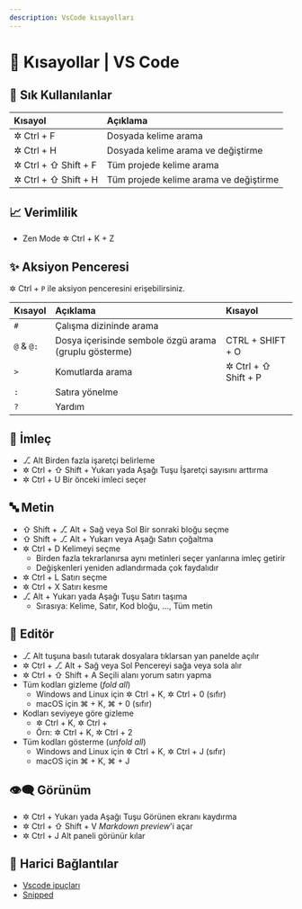 ```yaml
---
description: VsCode kısayolları
---
```


# 💞 Kısayollar \| VS Code

## 🌟 Sık Kullanılanlar

| Kısayol | Açıklama |
| :--- | :--- |
| ✲ Ctrl + F | Dosyada kelime arama |
| ✲ Ctrl + H | Dosyada kelime arama ve değiştirme |
| ✲ Ctrl + ⇧ Shift + F | Tüm projede kelime arama |
| ✲ Ctrl + ⇧ Shift + H | Tüm projede kelime arama ve değiştirme |

## 📈 Verimlilik

* Zen Mode ✲ Ctrl + K + Z

## ✨ Aksiyon Penceresi

✲ Ctrl + `P` ile aksiyon penceresini erişebilirsiniz.

| Kısayol | Açıklama | Kısayol |
| :--- | :--- | :--- |
| `#` | Çalışma dizininde arama |  |
| `@` & `@:` | Dosya içerisinde sembole özgü arama \(gruplu gösterme\) |  CTRL +  SHIFT +  O |
| `>` | Komutlarda arama | ✲ Ctrl + ⇧ Shift + P |
| `:` | Satıra yönelme |  |
| `?` | Yardım |  |

## 🏹 İmleç

* ⎇ Alt Birden fazla işaretçi belirleme
* ✲ Ctrl + ⇧ Shift + Yukarı yada Aşağı Tuşu İşaretçi sayısını arttırma
* ✲ Ctrl + U Bir önceki imleci seçer

## 🔤 Metin

* ⇧ Shift + ⎇ Alt + Sağ veya Sol Bir sonraki bloğu seçme
* ⇧ Shift + ⎇ Alt + Yukarı veya Aşağı Satırı çoğaltma
* ✲ Ctrl + D Kelimeyi seçme
  * Birden fazla tekrarlanırsa aynı metinleri seçer yanlarına imleç getirir
  * Değişkenleri yeniden adlandırmada çok faydalıdır
* ✲ Ctrl + L Satırı seçme
* ✲ Ctrl + X Satırı kesme
* ⎇ Alt + Yukarı yada Aşağı Tuşu Satırı taşıma
  * Sırasıya: Kelime, Satır, Kod bloğu, ..., Tüm metin

## 📑 Editör

* ⎇ Alt tuşuna basılı tutarak dosyalara tıklarsan yan panelde açılır
* ✲ Ctrl + ⎇ Alt + Sağ veya Sol Pencereyi sağa veya sola alır
* ✲ Ctrl + ⇧ Shift + A Seçili alanı yorum satırı yapma
* Tüm kodları gizleme \(_fold all_\)
  * Windows and Linux için ✲ Ctrl + K, ✲ Ctrl + 0 \(sıfır\)
  * macOS için ⌘ + K, ⌘ + 0 \(sıfır\)
* Kodları seviyeye göre gizleme
  * ✲ Ctrl + K, ✲ Ctrl + 
  * Örn: ✲ Ctrl + K, ✲ Ctrl + 2
* Tüm kodları gösterme \(_unfold all_\)
  * Windows and Linux için ✲ Ctrl + K, ✲ Ctrl + J \(sıfır\)
  * macOS için ⌘ + K, ⌘ + J

## 👁‍🗨 Görünüm

* ✲ Ctrl + Yukarı yada Aşağı Tuşu Görünen ekranı kaydırma
* ✲ Ctrl + ⇧ Shift + V _Markdown preview_'i açar
* ✲ Ctrl + J Alt paneli görünür kılar

## 🔗 Harici Bağlantılar

* [Vscode ipuçları](https://code.visualstudio.com/docs/getstarted/tips-and-tricks#_files-and-folders)
* [Snipped](https://code.visualstudio.com/docs/getstarted/tips-and-tricks#_snippets)

